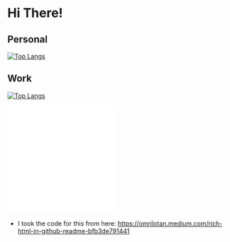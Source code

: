 # Hi There!
## Personal
[![Top Langs](https://github-readme-stats.vercel.app/api/top-langs/?username=Russell-Shean&exclude_repo=Russell-Shean.github.io,NLD-COVID19-sewage)](https://github.com/anuraghazra/github-readme-stats)
## Work
[![Top Langs](https://github-readme-stats.vercel.app/api/top-langs/?username=DOH-RPS1303)](https://github.com/anuraghazra/github-readme-stats)


![](./image.svg)


- I took the code for this from here: https://omrilotan.medium.com/rich-html-in-github-readme-bfb3de791441
